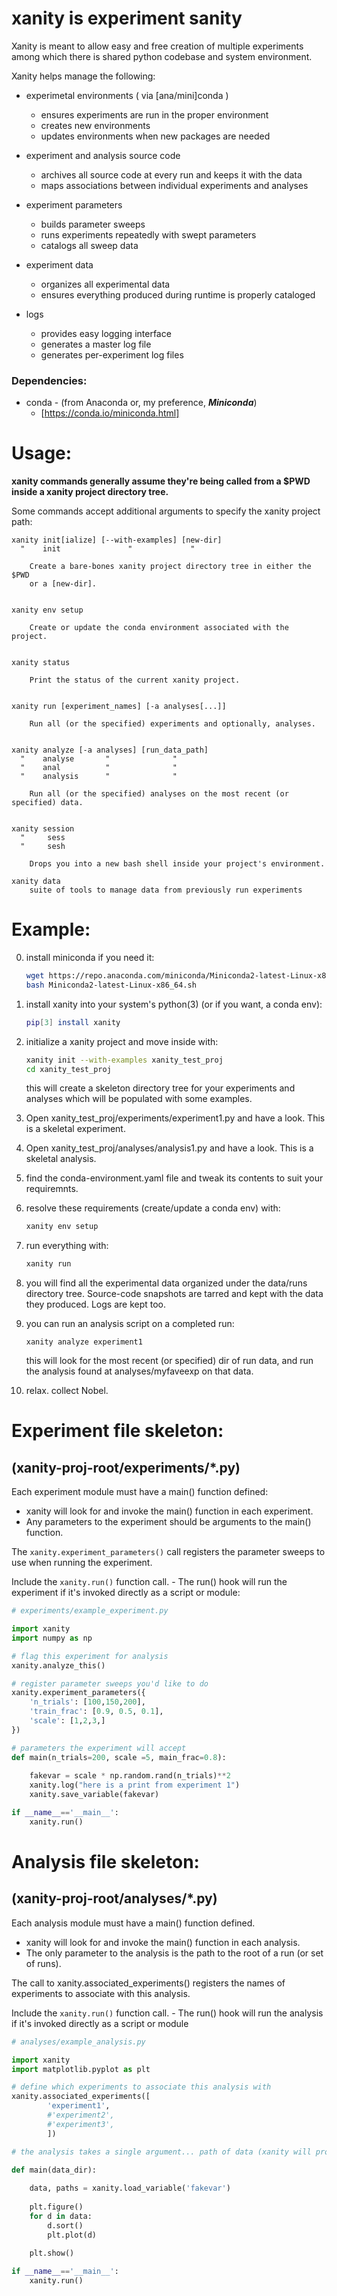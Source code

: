 #  xanity is experiment sanity

Xanity is meant to allow easy and free creation of multiple experiments among which
there is shared python codebase and system environment.

Xanity helps manage the following:

 - experimetal environments ( via [ana/mini]conda )

    - ensures experiments are run in the proper environment
    - creates new environments
    - updates environments when new packages are needed
    
 - experiment and analysis source code

    - archives all source code at every run and keeps it with the data
    - maps associations between individual experiments and analyses

 - experiment parameters
 
    - builds parameter sweeps
    - runs experiments repeatedly with swept parameters
    - catalogs all sweep data
    
 - experiment data
    - organizes all experimental data
    - ensures everything produced during runtime is properly cataloged
    
 - logs
    - provides easy logging interface
    - generates a master log file
    - generates per-experiment log files
    
### Dependencies:
 - conda - (from Anaconda or, my preference, *__Miniconda__*)
    - [https://conda.io/miniconda.html]

# Usage:
__xanity commands generally assume they're being called from a $PWD inside a xanity
project directory tree.__

Some commands accept additional arguments to specify 
the xanity project path:

```
xanity init[ialize] [--with-examples] [new-dir]
  "    init               "             "
     
    Create a bare-bones xanity project directory tree in either the $PWD
    or a [new-dir].


xanity env setup

    Create or update the conda environment associated with the project.


xanity status
    
    Print the status of the current xanity project.


xanity run [experiment_names] [-a analyses[...]]
    
    Run all (or the specified) experiments and optionally, analyses.
    

xanity analyze [-a analyses] [run_data_path]
  "    analyse       "              "
  "    anal          "              "
  "    analysis      "              "

    Run all (or the specified) analyses on the most recent (or specified) data.
    

xanity session
  "     sess
  "     sesh
       
    Drops you into a new bash shell inside your project's environment.

xanity data
    suite of tools to manage data from previously run experiments
```

# Example:

00. install miniconda if you need it:
    ```bash
    wget https://repo.anaconda.com/miniconda/Miniconda2-latest-Linux-x86_64.sh
    bash Miniconda2-latest-Linux-x86_64.sh
    ```

0. install xanity into your system's python(3) (or if you want, a conda env):

    ```bash
    pip[3] install xanity
    ```
    
1. initialize a xanity project and move inside with:

    ```bash
    xanity init --with-examples xanity_test_proj
    cd xanity_test_proj
    ```

    this will create a skeleton directory tree for your experiments and analyses
    which will be populated with some examples.

2. Open xanity_test_proj/experiments/experiment1.py and have a look.  This is a
    skeletal experiment.

3. Open xanity_test_proj/analyses/analysis1.py and have a look.  This is a
    skeletal analysis.

4. find the conda-environment.yaml file and tweak its contents to suit your requiremnts.

5. resolve these requirements (create/update a conda env) with: 

    ```bash
    xanity env setup
    ```

6. run everything with:
    
    ```bash
    xanity run
    ```

7. you will find all the experimental data organized under the data/runs directory tree.
   Source-code snapshots are tarred and kept with the data they produced. Logs are kept too.

8. you can run an analysis script on a completed run:

    `xanity analyze experiment1`

   this will look for the most recent (or specified) dir of run data, and run the analysis found
   at analyses/myfaveexp on that data.

9. relax. collect Nobel.

# Experiment file skeleton:
## (xanity-proj-root/experiments/*.py)

Each experiment module must have a main() function defined:
  - xanity will look for and invoke the main() function in each experiment.
  - Any parameters to the experiment should be arguments to the main() function.
    
The `xanity.experiment_parameters()` call registers the parameter sweeps
to use when running the experiment.
    
Include the `xanity.run()` function call.
    - The run() hook will run the experiment if it's invoked directly as 
    a script or module:

```python
# experiments/example_experiment.py

import xanity
import numpy as np

# flag this experiment for analysis
xanity.analyze_this()

# register parameter sweeps you'd like to do
xanity.experiment_parameters({
    'n_trials': [100,150,200],
    'train_frac': [0.9, 0.5, 0.1],
    'scale': [1,2,3,]
})

# parameters the experiment will accept
def main(n_trials=200, scale =5, main_frac=0.8):
    
    fakevar = scale * np.random.rand(n_trials)**2
    xanity.log("here is a print from experiment 1")
    xanity.save_variable(fakevar)

if __name__=='__main__':
    xanity.run()

```
    
# Analysis file skeleton:
## (xanity-proj-root/analyses/*.py)

Each analysis module must have a main() function defined.
  - xanity will look for and invoke the main() function in each analysis.
  - The only parameter to the analysis is the path to the root of a run (or set of runs).
    
The call to xanity.associated_experiments() registers the names of experiments
 to associate with this analysis.

Include the `xanity.run()` function call.
    - The run() hook will run the analysis if it's invoked directly as a script or module

```python
# analyses/example_analysis.py

import xanity
import matplotlib.pyplot as plt

# define which experiments to associate this analysis with
xanity.associated_experiments([
        'experiment1',
        #'experiment2',
        #'experiment3',
        ])

# the analysis takes a single argument... path of data (xanity will provide)

def main(data_dir):
    
    data, paths = xanity.load_variable('fakevar')
    
    plt.figure()
    for d in data:
        d.sort()
        plt.plot(d)
        
    plt.show()

if __name__=='__main__':
    xanity.run()
    
```